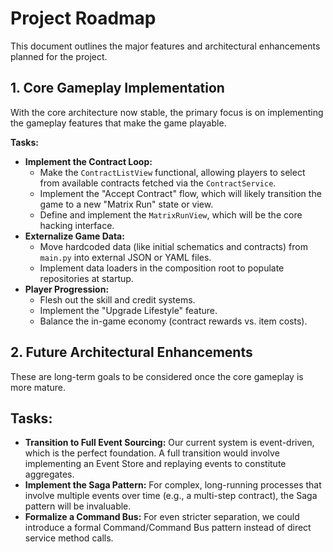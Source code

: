 # Project Roadmap

This document outlines the major features and architectural enhancements planned for the project.

## 1. Core Gameplay Implementation

With the core architecture now stable, the primary focus is on implementing the gameplay features that make the game playable.

**Tasks:**
-   **Implement the Contract Loop:**
    -   Make the `ContractListView` functional, allowing players to select from available contracts fetched via the `ContractService`.
    -   Implement the "Accept Contract" flow, which will likely transition the game to a new "Matrix Run" state or view.
    -   Define and implement the `MatrixRunView`, which will be the core hacking interface.
-   **Externalize Game Data:**
    -   Move hardcoded data (like initial schematics and contracts) from `main.py` into external JSON or YAML files.
    -   Implement data loaders in the composition root to populate repositories at startup.
-   **Player Progression:**
    -   Flesh out the skill and credit systems.
    -   Implement the "Upgrade Lifestyle" feature.
    -   Balance the in-game economy (contract rewards vs. item costs).

## 2. Future Architectural Enhancements

These are long-term goals to be considered once the core gameplay is more mature.

**Tasks:**
----
-   **Transition to Full Event Sourcing:** Our current system is event-driven, which is the perfect foundation. A full transition would involve implementing an Event Store and replaying events to constitute aggregates.
-   **Implement the Saga Pattern:** For complex, long-running processes that involve multiple events over time (e.g., a multi-step contract), the Saga pattern will be invaluable.
-   **Formalize a Command Bus:** For even stricter separation, we could introduce a formal Command/Command Bus pattern instead of direct service method calls.
